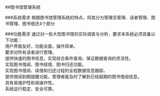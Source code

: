 ##图书馆管理系统

###系统需求
根据图书馆管理系统的特点，将其分为管理员管理、读者管理、图书管理、图书借还4个部分

###功能需求
通过对一些大型图书馆的实际调查与分析，要求本系统必须具备以下功能：<br />
用户界面友好，功能全面，操作简单。<br />
要求对所有读者进行管理。<br />
提供快速的图书信息，实现综合条件查询，保证数据查询的灵活性。<br />
实现图书借阅、图书续借、图书归还功能。<br />
实现图书借阅、续借和归还过程的全程数据信息跟踪。 <br />
提供借阅到期提醒功能，管理者能及时了解到已经超期的图书借阅信息。<br />
具有易维护性和易操作性。<br />
系统运行稳定、安全可靠。<br />

